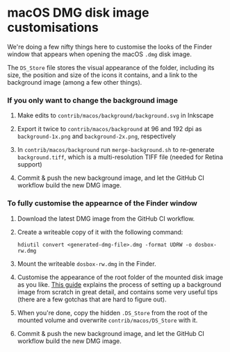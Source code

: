 # macOS DMG disk image customisations

We're doing a few nifty things here to customise the looks of the Finder
window that appears when opening the macOS `.dmg` disk image.

The `DS_Store` file stores the visual appearance of the folder, including its
size, the position and size of the icons it contains, and a link to the
background image (among a few other things).


### If you only want to change the background image

1. Make edits to `contrib/macos/background/background.svg` in Inkscape

2. Export it twice to `contrib/macos/background` at 96 and 192 dpi as
   `background-1x.png` and `background-2x.png`, respectively

3. In `contrib/macos/background` run `merge-background.sh` to re-generate
   `background.tiff`, which is a multi-resolution TIFF file (needed for Retina
   support)

4. Commit & push the new background image, and let the GitHub CI workflow
   build the new DMG image.


### To fully customise the appearnce of the Finder window

1. Download the latest DMG image from the GitHub CI workflow.

2. Create a writeable copy of it with the following command:

    ```
    hdiutil convert <generated-dmg-file>.dmg -format UDRW -o dosbox-rw.dmg
    ```

3. Mount the writeable `dosbox-rw.dmg` in the Finder.

4. Customise the appearance of the root folder of the mounted disk image as
   you like. [This guide][dmg-guide] explains the process of setting up a
   background image from scratch in great detail, and contains some very
   useful tips (there are a few gotchas that are hard to figure out).

[dmg-guide]: https://www.ej-technologies.com/resources/install4j/help/doc/concepts/dmgStyling.html

5. When you're done, copy the hidden `.DS_Store` from the root of the mounted
   volume and overwrite `contrib/macos/DS_Store` with it.

6. Commit & push the new background image, and let the GitHub CI workflow
   build the new DMG image.
